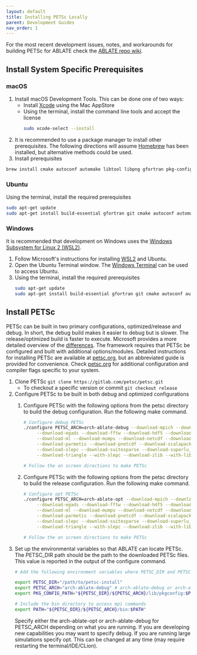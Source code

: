 ```yaml
---
layout: default
title: Installing PETSc Locally
parent: Development Guides
nav_order: 1
---
```


For the most recent development issues, notes, and workarounds for building PETSc for ABLATE check the [ABLATE repo wiki](https://github.com/UBCHREST/ablate/wiki).

## Install System Specific Prerequisites
### macOS
1. Install macOS Development Tools.  This can be done one of two ways:
   - Install [Xcode](https://apps.apple.com/us/app/xcode/id497799835) using the Mac AppStore
   - Using the terminal, install the command line tools and accept the license
       ```bash
       sudo xcode-select --install 
       ```
2. It is recommended to use a package manager to install other prerequisites.  The following directions will assume [Homebrew](https://brew.sh) has been installed, but alternative methods could be used.
3. Install prerequisites
  ```bash
  brew install cmake autoconf automake libtool libpng gfortran pkg-config clang-format
  ```

### Ubuntu
Using the terminal, install the required prerequisites
  ```bash
  sudo apt-get update
  sudo apt-get install build-essential gfortran git cmake autoconf automake git python3-distutils libpng-dev libtool clang-format pkg-config
  ```

### Windows
It is recommended that development on Windows uses the [Windows Subsystem for Linux 2 (WSL2)](https://docs.microsoft.com/en-us/windows/wsl/install-win10).
1. Follow Microsoft's instructions for installing [WSL2](https://docs.microsoft.com/en-us/windows/wsl/install-win10) and Ubuntu.
1. Open the Ubuntu Terminal window.  The [Windows Terminal](https://www.microsoft.com/en-us/p/windows-terminal/9n0dx20hk701?activetab=pivot:overviewtab) can be used to access Ubuntu.
1. Using the terminal, install the required prerequisites
    ```bash
    sudo apt-get update
    sudo apt-get install build-essential gfortran git cmake autoconf automake git python3-distutils libpng-dev libtool clang-format pkg-config
    ```

## Install PETSc
PETSc can be built in two primary configurations, optimized/release and debug.  In short, the debug build makes it easier to debug but is slower.  The release/optimized build is faster to execute.  Microsoft provides a more detailed overview of the [differences](https://docs.microsoft.com/en-us/visualstudio/debugger/how-to-set-debug-and-release-configurations). The framework requires that PETSc be configured and built with additional options/modules.  Detailed instructions for installing PETSc are available at [petsc.org](https://petsc.org/release/install/), but an abbreviated guide is provided for convenience.  Check [petsc.org](https://petsc.org/release/install/) for additional configuration and compiler flags specific to your system.  
1. Clone PETSc ```git clone https://gitlab.com/petsc/petsc.git ```
    - To checkout a specific version or commit ```git checkout release``` 
2. Configure PETSc to be built in both debug and optimized configurations
   1. Configure PETSc with the following options from the petsc directory to build the debug configuration.  Run the following make command.
       ```bash
       # Configure debug PETSc
       ./configure PETSC_ARCH=arch-ablate-debug --download-mpich --download-fblaslapack --download-ctetgen \
            --download-egads --download-fftw --download-hdf5 --download-metis \
            --download-ml --download-mumps --download-netcdf --download-p4est \
            --download-parmetis --download-pnetcdf --download-scalapack \
            --download-slepc --download-suitesparse --download-superlu_dist \
            --download-triangle --with-slepc --download-zlib --with-libpng --download-tchem --download-opencascade
    
       # Follow the on screen directions to make PETSc
       ```

   2. Configure PETSc with the following options from the petsc directory to build the release configuration.  Run the following make command.
       ```bash   
       # Configure opt PETSc
       ./configure PETSC_ARCH=arch-ablate-opt --download-mpich --download-fblaslapack --download-ctetgen \
            --download-egads --download-fftw --download-hdf5 --download-metis \
            --download-ml --download-mumps --download-netcdf --download-p4est \
            --download-parmetis --download-pnetcdf --download-scalapack \
            --download-slepc --download-suitesparse --download-superlu_dist \
            --download-triangle --with-slepc --download-zlib --with-libpng --download-tchem --download-opencascade --with-debugging=0 
    
       # Follow the on screen directions to make PETSc
       ```
3. Set up the environmental variables so that ABLATE can locate PETSc. The PETSC_DIR path should be the path to the downloaded PETSc files.  This value is reported in the output of the configure command.
    ```bash
    # Add the following environment variables where PETSC_DIR and PETSC_ARCH are replaced with specified values from the configure command.  On macOS this means putting the following in the ~/.zshrc or ~/.bashrc hidden file (depending on version).  On most Linux versions add the following to the ~/.bashrc file.

    export PETSC_DIR="/path/to/petsc-install"
    export PETSC_ARCH="arch-ablate-debug" # arch-ablate-debug or arch-ablate-opt
    export PKG_CONFIG_PATH="${PETSC_DIR}/${PETSC_ARCH}/lib/pkgconfig:$PKG_CONFIG_PATH"
    
    # Include the bin directory to access mpi commands
    export PATH="${PETSC_DIR}/${PETSC_ARCH}/bin:$PATH"
    ```
   Specify either the arch-ablate-opt or arch-ablate-debug for PETSC_ARCH depending on what you are running.  If you are developing new capabilities you may want to specify debug.  If you are running large simulations specify opt. This can be changed at any time (may require restarting the terminal/IDE/CLion).